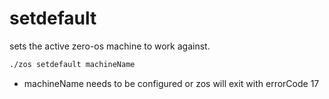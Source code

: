 # setdefault

sets the active zero-os machine to work against.

```bash
./zos setdefault machineName

```
- machineName needs to be configured or zos will exit with errorCode 17